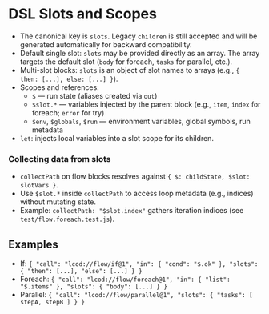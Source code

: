 # DSL Slots and Scopes

- The canonical key is `slots`. Legacy `children` is still accepted and will be
  generated automatically for backward compatibility.
- Default single slot: `slots` may be provided directly as an array. The array
  targets the default slot (`body` for foreach, `tasks` for parallel, etc.).
- Multi-slot blocks: `slots` is an object of slot names to arrays (e.g.,
  `{ then: [...], else: [...] }`).
- Scopes and references:
  - `$` — run state (aliases created via `out`)
  - `$slot.*` — variables injected by the parent block (e.g., `item`, `index` for foreach; `error` for try)
  - `$env`, `$globals`, `$run` — environment variables, global symbols, run metadata
- `let`: injects local variables into a slot scope for its children.

### Collecting data from slots
- `collectPath` on flow blocks resolves against `{ $: childState, $slot: slotVars }`.
- Use `$slot.*` inside `collectPath` to access loop metadata (e.g., indices) without mutating state.
- Example: `collectPath: "$slot.index"` gathers iteration indices (see `test/flow.foreach.test.js`).

## Examples
- If: `{ "call": "lcod://flow/if@1", "in": { "cond": "$.ok" }, "slots": { "then": [...], "else": [...] } }`
- Foreach: `{ "call": "lcod://flow/foreach@1", "in": { "list": "$.items" }, "slots": { "body": [...] } }`
- Parallel: `{ "call": "lcod://flow/parallel@1", "slots": { "tasks": [ stepA, stepB ] } }`
